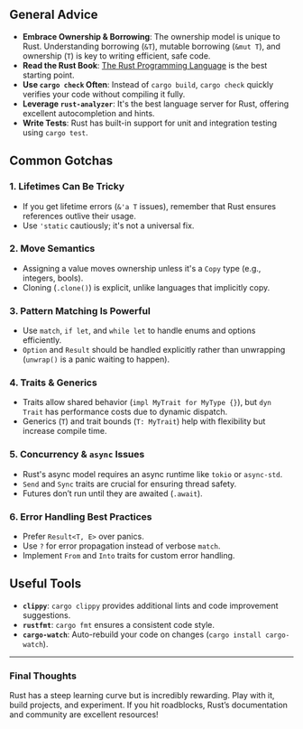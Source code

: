 
## General Advice
- **Embrace Ownership & Borrowing**: The ownership model is unique to Rust. Understanding borrowing (`&T`), mutable borrowing (`&mut T`), and ownership (`T`) is key to writing efficient, safe code.
- **Read the Rust Book**: [The Rust Programming Language](https://doc.rust-lang.org/book/) is the best starting point.
- **Use `cargo check` Often**: Instead of `cargo build`, `cargo check` quickly verifies your code without compiling it fully.
- **Leverage `rust-analyzer`**: It's the best language server for Rust, offering excellent autocompletion and hints.
- **Write Tests**: Rust has built-in support for unit and integration testing using `cargo test`.

## Common Gotchas
### 1. **Lifetimes Can Be Tricky**
- If you get lifetime errors (`&'a T` issues), remember that Rust ensures references outlive their usage.
- Use `'static` cautiously; it's not a universal fix.

### 2. **Move Semantics**
- Assigning a value moves ownership unless it's a `Copy` type (e.g., integers, bools).
- Cloning (`.clone()`) is explicit, unlike languages that implicitly copy.

### 3. **Pattern Matching Is Powerful**
- Use `match`, `if let`, and `while let` to handle enums and options efficiently.
- `Option` and `Result` should be handled explicitly rather than unwrapping (`unwrap()` is a panic waiting to happen).

### 4. **Traits & Generics**
- Traits allow shared behavior (`impl MyTrait for MyType {}`), but `dyn Trait` has performance costs due to dynamic dispatch.
- Generics (`T`) and trait bounds (`T: MyTrait`) help with flexibility but increase compile time.

### 5. **Concurrency & `async` Issues**
- Rust's async model requires an async runtime like `tokio` or `async-std`.
- `Send` and `Sync` traits are crucial for ensuring thread safety.
- Futures don’t run until they are awaited (`.await`).

### 6. **Error Handling Best Practices**
- Prefer `Result<T, E>` over panics.
- Use `?` for error propagation instead of verbose `match`.
- Implement `From` and `Into` traits for custom error handling.

## Useful Tools
- **`clippy`**: `cargo clippy` provides additional lints and code improvement suggestions.
- **`rustfmt`**: `cargo fmt` ensures a consistent code style.
- **`cargo-watch`**: Auto-rebuild your code on changes (`cargo install cargo-watch`).

---
### Final Thoughts
Rust has a steep learning curve but is incredibly rewarding. Play with it, build projects, and experiment. If you hit roadblocks, Rust’s documentation and community are excellent resources!
